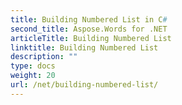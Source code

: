```yaml
---
title: Building Numbered List in C#
second_title: Aspose.Words for .NET
articleTitle: Building Numbered List
linktitle: Building Numbered List
description: ""
type: docs
weight: 20
url: /net/building-numbered-list/
---
```


